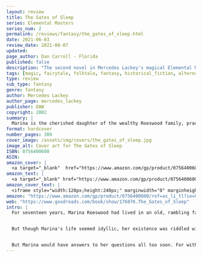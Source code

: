 ```yaml
---
layout: review
title: The Gates of Sleep
series: Elemental Masters
series_num: 2
permalink: /reviews/fantasy/the_gates_of_sleep.html
date: 2021-06-03
review_date: 2021-08-07
updated: 
page_author: Dan Carroll - Florida
published: false
description: "The second novel in Mercedes Lackey's magical Elemental Masters series reimagines the fairy tale Sleeping Beauty in a richly-detailed alternate Victorian England."
tags: [magic, fairytale, folktale, fantasy, historical_fiction, alternate_history, mercedes_lackey]
type: review
sub_type: fantasy
genre: fantasy
author: Mercedes Lackey
author_page: mercedes_lackey
publisher: DAW
copyright: 2002
summary: |
  Marina is the cherished daughter of the wealthy Roeswood family, practitioners of Elemental Magic. But all is not well in this elegant, aristocratic household. Evil portents have warned her father that Marina will be killed before her eighteenth birthday—by the hand of her own aunt. And no one is sure if the family magic is powerful enough to overturn the prophesy.
format: hardcover
number_pages: 389
cover_image: /assets/img/covers/the_gates_of_sleep.jpg
image_alt: Cover art for The Gates of Sleep
ISBN: 0756400600
ASIN: 
amazon_cover: |
  <a target="_blank"  href="https://www.amazon.com/gp/product/0756400600/ref=as_li_tl?ie=UTF8&camp=1789&creative=9325&creativeASIN=0756400600&linkCode=as2&tag=floridan21-20&linkId=3179ee55d1dc81cf1e5b9a357daeedda"><img border="0" src="//ws-na.amazon-adsystem.com/widgets/q?_encoding=UTF8&MarketPlace=US&ASIN=0756400600&ServiceVersion=20070822&ID=AsinImage&WS=1&Format=_SL250_&tag=floridan21-20" ></a>
amazon_text: |
  <a target="_blank" href="https://www.amazon.com/gp/product/0756400600/ref=as_li_tl?ie=UTF8&camp=1789&creative=9325&creativeASIN=0756400600&linkCode=as2&tag=floridan21-20&linkId=5b21aa6303261198fd02df435303d23f">The Gates of Sleep (Elemental Masters, Book 2)</a>
amazon_cover_text: |
  <iframe style="width:120px;height:240px;" marginwidth="0" marginheight="0" scrolling="no" frameborder="0" src="//ws-na.amazon-adsystem.com/widgets/q?ServiceVersion=20070822&OneJS=1&Operation=GetAdHtml&MarketPlace=US&source=ac&ref=tf_til&ad_type=product_link&tracking_id=floridan21-20&marketplace=amazon&amp;region=US&placement=0756400600&asins=0756400600&linkId=cffc3164b2024d8674f6b52b2a99ef72&show_border=false&link_opens_in_new_window=false&price_color=333333&title_color=0066c0&bg_color=ffffff"></iframe>
amazon: "https://www.amazon.com/gp/product/0756400600/ref=as_li_tl?ie=UTF8&tag=floridan21-20&camp=1789&creative=9325&linkCode=as2&creativeASIN=0756400600&linkId=44e8f24b9d68b7ca8132d375b1a3d5af"
web: "https://www.goodreads.com/book/show/176876.The_Gates_of_Sleep"
intro: |
  For seventeen years, Marina Roeswood had lived in an old, rambling farmhouse in rural Cornwall in the care of close friends of her wealthy, aristocratic parents. As the ward of bohemian artists in Victorian England, she had grown to be a free thinker in an environment of fertile creativity and cultural sophistication. But the real core of her education was far outside societal norms. For she and her foster parents were Elemental Masters of magic, and learning to control her growing powers was Marina's primary focus.


  But though Marina's life seemed idyllic, her existence was riddled with mysteries. Why, for example, had she never seen her parents, or been to Oakhurst, her family's ancestral manor? And why hadn't her real parents, also Elemental Masters, trained her themselves? That there was a secret about all this she had known from the time she had begun to question the world around her. Yet try as she might, she could get no clues out of her guardians.


  But Marina would have answers to her questions all too soon. For with the sudden death of her birth parents, Marina met her new guardian–her father's eldest sister Arachne. Aunt Arachne exuded a dark magical aura unlike anything Marina had encountered, a stifling evil that seemed to threaten Marina's very spirit. Slowly Marina realized that her aunt was the embodiment of the danger her parents had been hiding her from in the backwoods of Cornwall. But could Marina unravel the secrets of her life in time to save herself from the evil that had been seeking her for nearly eighteen years?
---
```



